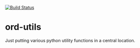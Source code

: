 [![Build Status](https://travis-ci.org/lweasel/ord-utils.svg?branch=master)](https://travis-ci.org/lweasel/ord-utils)

ord-utils
=========

Just putting various python utility functions in a central location.
